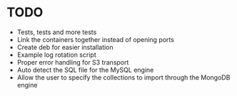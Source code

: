 # TODO

* Tests, tests and more tests
* Link the containers together instead of opening ports
* Create deb for easier installation
* Example log rotation script
* Proper error handling for S3 transport
* Auto detect the SQL file for the MySQL engine
* Allow the user to specify the collections to import through the MongoDB engine
